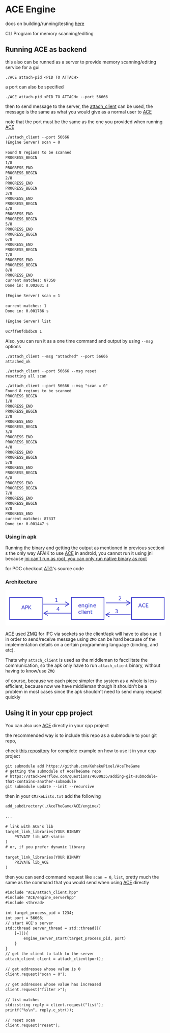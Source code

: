 # ACE Engine 
docs on building/running/testing [here](./docs/)

CLI Program for memory scanning/editing

## Running ACE as backend
this also can be runned as a server to provide memory scanning/editing
service for a gui 

```
./ACE attach-pid <PID TO ATTACH>
```

a port can also be specified

```
./ACE attach-pid <PID TO ATTACH> --port 56666
```

then to send message to the server, the [attach_client](./engine/client/) can be 
used, the message is the same as what you would give as a normal user to 
[ACE](./)

note that the port must be the same as the one you provided when running [ACE](./)

```
./attach_client --port 56666
(Engine Server) scan = 0

Found 8 regions to be scanned
PROGRESS_BEGIN
1/8
PROGRESS_END
PROGRESS_BEGIN
2/8
PROGRESS_END
PROGRESS_BEGIN
3/8
PROGRESS_END
PROGRESS_BEGIN
4/8
PROGRESS_END
PROGRESS_BEGIN
5/8
PROGRESS_END
PROGRESS_BEGIN
6/8
PROGRESS_END
PROGRESS_BEGIN
7/8
PROGRESS_END
PROGRESS_BEGIN
8/8
PROGRESS_END
current matches: 87350
Done in: 0.002031 s

(Engine Server) scan = 1

current matches: 1
Done in: 0.001786 s

(Engine Server) list

0x7ffe0fdbdbc8 1

```


Also, you can run it as a one time command and output by using 
`--msg` options

```
./attach_client --msg "attached" --port 56666
attached_ok
```

```
./attach_client --port 56666 --msg reset
resetting all scan
```

```
./attach_client --port 56666 --msg "scan = 0"
Found 8 regions to be scanned
PROGRESS_BEGIN
1/8
PROGRESS_END
PROGRESS_BEGIN
2/8
PROGRESS_END
PROGRESS_BEGIN
3/8
PROGRESS_END
PROGRESS_BEGIN
4/8
PROGRESS_END
PROGRESS_BEGIN
5/8
PROGRESS_END
PROGRESS_BEGIN
6/8
PROGRESS_END
PROGRESS_BEGIN
7/8
PROGRESS_END
PROGRESS_BEGIN
8/8
PROGRESS_END
current matches: 87337
Done in: 0.001447 s

```
### Using in apk

Running the binary and getting the output as mentioned in 
previous sectioni s the only way
AFAIK to use [ACE](./) in android, you cannot run it using jni
because [jni can't run as root, you can only run native binary as root](https://stackoverflow.com/a/7102780/14073678)

for POC checkout [ATG](../ATG/)'s source code 

### Architecture
![](./docs/backend_apk_arch.png)

[ACE](./) used [ZMQ](https://github.com/zeromq/libzmq) for IPC via sockets
so the client/apk will have to also use it in order to send/receive message
using `ZMQ` can be hard because of the implementation details on a certain 
programming language (binding, and etc).

Thats why `attach_client` is used as the middleman
to faccilitate the communication, so the apk only have to run 
`attach_client` binary, without having to know/use `ZMQ`

of course, because we each piece simpler
the system as a whole is less efficient, because now we have middleman
though it shouldn't be a problem in most cases since the apk
shouldn't need to send many request quickly



## Using it in your cpp project
You can also use [ACE](./) directly in your cpp project 

the recommended way is to include this repo as a submodule
to your git repo, 

check [this repository](https://github.com/KuhakuPixel/ACEAsLib) for complete example on how to use it in your cpp project

```
git submodule add https://github.com/KuhakuPixel/AceTheGame
# getting the submodule of AceTheGame repo
# https://stackoverflow.com/questions/4600835/adding-git-submodule-that-contains-another-submodule
git submodule update --init --recursive
```

then in your `CMakeLists.txt` add the following

```
add_subdirectory(./AceTheGame/ACE/engine/)

...

# link with ACE's lib
target_link_libraries(YOUR BINARY
    PRIVATE lib_ACE-static
)
# or, if you prefer dynamic library

target_link_libraries(YOUR BINARY
    PRIVATE lib_ACE
)

```


then you can send command request like `scan = 0`, `list`, pretty much the same
as the command that you would send when using 
[ACE](./) directly

```
#include "ACE/attach_client.hpp"
#include "ACE/engine_serverhpp"
#include <thread>

int target_process_pid = 1234;
int port = 56666;
// start ACE's server
std::thread server_thread = std::thread(){
    [=](){
        engine_server_start(target_process_pid, port)
    }
}
// get the client to talk to the server
attach_client client = attach_client(port);

// get addresses whose value is 0
client.request("scan = 0");

// get addresses whose value has increased
client.request("filter >");

// list matches
std::string reply = client.request("list");
printf("%s\n", reply.c_str());

// reset scan
client.request("reset");
```